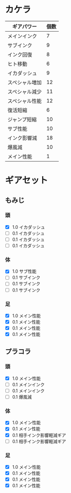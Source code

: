 # カケラ
| ギアパワー | 個数 |
----|----
| メインインク | 7 | 
| サブインク| 9 |
| インク回復 | 8 |  
| ヒト移動 |  6 |
| イカダッシュ | 9 | 
| スペシャル増加 | 12 | 
| スペシャル減少 | 11 | 
| スペシャル性能 | 12 | 
| 復活短縮 | 6 | 
| ジャンプ短縮 | 10 | 
| サブ性能 | 10 | 
| インク影響減 | 18 | 
| 爆風減 | 10 | 
| メイン性能 | 1 | 

# ギアセット
## もみじ
### 頭
- [x] 1.0 イカダッシュ
- [ ] 0.1 イカダッシュ
- [ ] 0.1 イカダッシュ
- [ ] 0.1 イカダッシュ
### 体
- [x] 1.0 サブ性能
- [ ] 0.1 サブインク
- [ ] 0.1 サブインク
- [ ] 0.1 サブインク
### 足
- [x] 1.0 メイン性能
- [x] 0.1 メイン性能
- [x] 0.1 メイン性能
- [x] 0.1 メイン性能

## プラコラ
### 頭
- [x] 1.0 メイン性能
- [ ] 0.1 メインインク
- [ ] 0.1 メインインク
- [ ] 0.1 爆風減
### 体
- [x] 1.0 メイン性能
- [x] 0.1 メイン性能
- [x] 0.1 相手インク影響軽減ギア
- [ ] 0.1 相手インク影響軽減ギア
### 足
- [x] 1.0 メイン性能
- [x] 0.1 メイン性能
- [x] 0.1 メイン性能
- [x] 0.1 メイン性能
